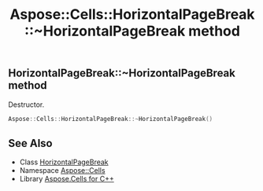 ﻿---
title: Aspose::Cells::HorizontalPageBreak::~HorizontalPageBreak method
linktitle: ~HorizontalPageBreak
second_title: Aspose.Cells for C++ API Reference
description: 'Aspose::Cells::HorizontalPageBreak::~HorizontalPageBreak method. Destructor in C++.'
type: docs
weight: 200
url: /cpp/aspose.cells/horizontalpagebreak/~horizontalpagebreak/
---
## HorizontalPageBreak::~HorizontalPageBreak method


Destructor.

```cpp
Aspose::Cells::HorizontalPageBreak::~HorizontalPageBreak()
```

## See Also

* Class [HorizontalPageBreak](../)
* Namespace [Aspose::Cells](../../)
* Library [Aspose.Cells for C++](../../../)

